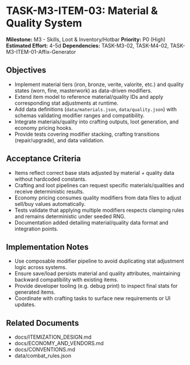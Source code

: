 # TASK-M3-ITEM-03: Material & Quality System

**Milestone:** M3 - Skills, Loot & Inventory/Hotbar
**Priority:** P0 (High)
**Estimated Effort:** 4-5d
**Dependencies:** TASK-M3-02, TASK-M4-02, TASK-M3-ITEM-01-Affix-Generator

## Objectives

- Implement material tiers (iron, bronze, verite, valorite, etc.) and quality states (worn, fine, masterwork) as data-driven modifiers.
- Extend item model to reference material/quality IDs and apply corresponding stat adjustments at runtime.
- Add data definitions (`data/materials.json`, `data/quality.json`) with schemas validating modifier ranges and compatibility.
- Integrate materials/quality into crafting outputs, loot generation, and economy pricing hooks.
- Provide tests covering modifier stacking, crafting transitions (repair/upgrade), and data validation.

## Acceptance Criteria

- Items reflect correct base stats adjusted by material + quality data without hardcoded constants.
- Crafting and loot pipelines can request specific materials/qualities and receive deterministic results.
- Economy pricing consumes quality modifiers from data files to adjust sell/buy values automatically.
- Tests validate that applying multiple modifiers respects clamping rules and remains deterministic under seeded RNG.
- Documentation added detailing material/quality data format and integration points.

## Implementation Notes

- Use composable modifier pipeline to avoid duplicating stat adjustment logic across systems.
- Ensure save/load persists material and quality attributes, maintaining backward compatibility with existing items.
- Provide developer tooling (e.g. debug print) to inspect final stats for generated items.
- Coordinate with crafting tasks to surface new requirements or UI updates.

## Related Documents

- docs/ITEMIZATION_DESIGN.md
- docs/ECONOMY_AND_VENDORS.md
- docs/CONVENTIONS.md
- data/combat_rules.json
